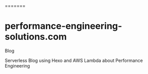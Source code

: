 =======
# performance-engineering-solutions.com
Blog

Serverless Blog using Hexo and AWS Lambda about Performance Engineering

